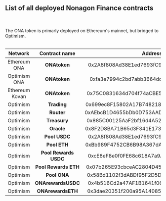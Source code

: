 ## List of all deployed Nonagon Finance contracts
<br>
<br>
The ONA token is primarly deployed on Ethereum's mainnet, but bridged to Optimism.
<br>
<br>

|   **Network**  |   **Contract name**   |                 **Address**                |
|:--------------:|:---------------------:|:------------------------------------------:|
| Ethereum   ONA | **ONAtoken**          | 0x2A8f808Ad38E1ed7693fC9459b2177a1fA4A1fE5 |
| Optimism ONA   | **ONAtoken**          | 0xfa3e7994c2bd7abb3664dd7bee24edc4714cc6ff |
| Ethereum Kovan | **ONAtoken**          | 0x75C0831634d704f74aCBE532e02f9FA421499688 |
| Optimism       | **Trading**           | 0x699ec8F15802A17B74821894088E8733b5a59C63 |
| Optimism       | **Router**            | 0xAEbcB1D4655bDb0D753AAD238beb32000c4B91AC |
| Optimism       | **Treasury**          | 0x885C00125AaF2bf16d4A527b33BFEE20Ae5E121c |
| Optimism       | **Oracle**            | 0x8F2D8BA71B65d3F341E173d8a2AC049CA397e497 |
| Optimism       | **Pool USDC**         | 0x2A8f808Ad38E1ed7693fC9459b2177a1fA4A1fE5 |
| Optimism       | **Pool ETH**          | 0xBb989F4752CB6B98A367dA7437CB4b93cBAD447f |
| Optimism       | **Pool Rewards USDC** | 0xcE8eF8e0f0FE68c618A7a9A8ab6871511f41B403 |
| Optimism       | **Pool Rewards ETH**  | 0x07b265E93cbceAC2804D45104104D7C53Bd7f3EF |
| Optimism       | **Pool ONA**          | 0x58Bd1102f3dABDf95F2D5D2147F4d96Ef66973B8 |
| Optimism       | **ONArewardsUSDC**    | 0x4b516Cd2a47AF1B1641f06E92fdfdad6CBB07c52 |
| Optimism       | **ONArewardsETH**     | 0x3dae20351f200a95A14085499B9705cCc6f769E0 |
